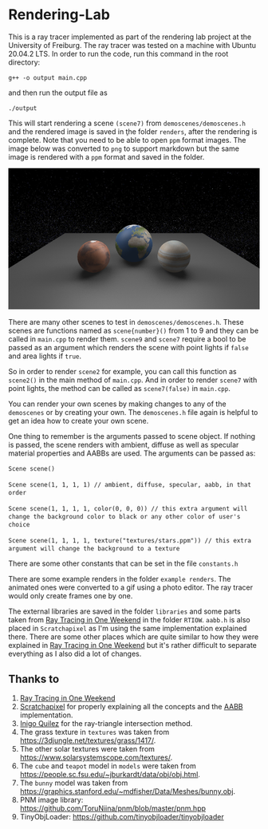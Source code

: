 # Rendering-Lab

This is a ray tracer implemented as part of the rendering lab project at the University of Freiburg. The ray tracer was tested on a machine with Ubuntu 20.04.2 LTS. In order to run the code, run this command in the root directory:

```
g++ -o output main.cpp
```
and then run the output file as
```
./output
```
This will start rendering a scene `(scene7)` from `demoscenes/demoscenes.h` and the rendered image is saved in ţhe folder `renders`, after the rendering is complete. Note that you need to be able to open `ppm` format images. The image below was converted to `png` to support markdown but the same image is rendered with a `ppm` format and saved in the folder.

![Scene 7 render with area light](scene7_arealight.png)

There are many other scenes to test in `demoscenes/demoscenes.h`. These scenes are functions named as `scene{number}()` from 1 to 9 and they can be called in `main.cpp` to render them. `scene9` and `scene7` require a bool to be passed as an argument which renders the scene with point lights if `false` and area lights if `true`. 

So in order to render `scene2` for example, you can call this function as `scene2()` in the main method of `main.cpp`. And in order to render `scene7` with point lights, the method can be called as `scene7(false)` in `main.cpp`.

You can render your own scenes by making changes to any of the `demoscenes` or by creating your own. The `demoscenes.h` file again is helpful to get an idea how to create your own scene.

One thing to remember is the arguments passed to scene object. If nothing is passed, the scene renders with ambient, diffuse as well as specular material properties and AABBs are used. The arguments can be passed as:
```
Scene scene()

Scene scene(1, 1, 1, 1) // ambient, diffuse, specular, aabb, in that order

Scene scene(1, 1, 1, 1, color(0, 0, 0)) // this extra argument will change the background color to black or any other color of user's choice

Scene scene(1, 1, 1, 1, texture("textures/stars.ppm")) // this extra argument will change the background to a texture
```
There are some other constants that can be set in the file `constants.h`

There are some example renders in the folder `example renders`. The animated ones were converted to a gif using a photo editor. The ray tracer would only create frames one by one.

The external libraries are saved in the folder `libraries` and some parts taken from [Ray Tracing in One Weekend](https://raytracing.github.io/books/RayTracingInOneWeekend.html) in the folder `RTIOW`. `aabb.h` is also placed in `Scratchapixel` as I'm using the same implementation explained there. There are some other places which are quite similar to how they were explained in [Ray Tracing in One Weekend](https://raytracing.github.io/books/RayTracingInOneWeekend.html) but it's rather difficult to separate everything as I also did a lot of changes.
## Thanks to
1. [Ray Tracing in One Weekend](https://raytracing.github.io/books/RayTracingInOneWeekend.html)
1. [Scratchapixel](https://www.scratchapixel.com/) for properly explaining all the concepts and the [AABB](https://www.scratchapixel.com/lessons/3d-basic-rendering/minimal-ray-tracer-rendering-simple-shapes/ray-box-intersection) implementation.
1. [Inigo Quilez](https://www.iquilezles.org/www/articles/intersectors/intersectors.htm) for the ray-triangle intersection method.
1. The grass texture in `textures` was taken from https://3djungle.net/textures/grass/1417/.
1. The other solar textures were taken from https://www.solarsystemscope.com/textures/.
1. The `cube` and `teapot` model in `models` were taken from https://people.sc.fsu.edu/~jburkardt/data/obj/obj.html.
1. The `bunny` model was taken from https://graphics.stanford.edu/~mdfisher/Data/Meshes/bunny.obj.
1. PNM image library: https://github.com/ToruNiina/pnm/blob/master/pnm.hpp
1. TinyObjLoader: https://github.com/tinyobjloader/tinyobjloader

